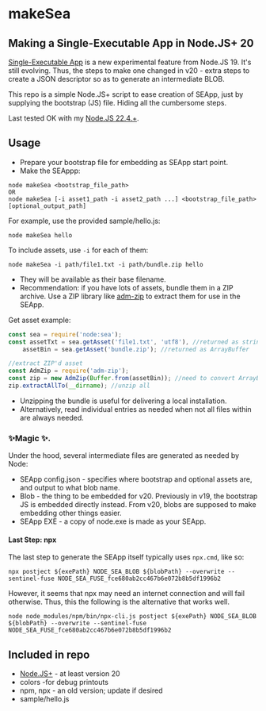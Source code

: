 # makeSea
## Making a Single-Executable App in Node.JS+ 20

[Single-Executable App](https://nodejs.org/api/all.html#all_single-executable-applications_single-executable-applications) is a new experimental feature from Node.JS 19. It's still evolving. Thus, the steps to make one changed in v20 - extra steps to create a JSON descriptor so as to generate an intermediate BLOB. 

This repo is a simple Node.JS+ script to ease creation of SEApp, just by supplying the bootstrap (JS) file. Hiding all the cumbersome steps.

Last tested OK with my [Node.JS 22.4.+](https://github.com/sdneon/node/releases/tag/v22.4.1%2B).

## Usage

- Prepare your bootstrap file for embedding as SEApp start point.
- Make the SEAppp:
```
node makeSea <bootstrap_file_path>
OR
node makeSea [-i asset1_path -i asset2_path ...] <bootstrap_file_path> [optional_output_path]
```
For example, use the provided sample/hello.js:
```
node makeSea hello
```
To include assets, use `-i` for each of them:

   ```
   node makeSea -i path/file1.txt -i path/bundle.zip hello
   ```

   * They will be available as their base filename.
   * Recommendation:  if you have lots of assets, bundle them in a ZIP archive. Use a ZIP library like [adm-zip](https://github.com/cthackers/adm-zip) to extract them for use in the SEApp. 

Get asset example:
```js
const sea = require('node:sea');
const assetTxt = sea.getAsset('file1.txt', 'utf8'), //returned as string
    assetBin = sea.getAsset('bundle.zip'); //returned as ArrayBuffer

//extract ZIP'd asset
const AdmZip = require('adm-zip');
const zip = new AdmZip(Buffer.from(assetBin)); //need to convert ArrayBuffer to Node.JS' Buffer
zip.extractAllTo(__dirname); //unzip all
```
   * Unzipping the bundle is useful for delivering a local installation.
   * Alternatively, read individual entries as needed when not all files within are always needed.

### ✨Magic ✨.
Under the hood, several intermediate files are generated as needed by Node:
* SEApp config.json - specifies where bootstrap and optional assets are, and output to what blob name.
* Blob - the thing to be embedded for v20. Previously in v19, the bootstrap JS is embedded directly instead. From v20, blobs are supposed to make embedding other things easier.
* SEApp EXE - a copy of node.exe is made as your SEApp.

#### Last Step: npx

The last step to generate the SEApp itself typically uses `npx.cmd`, like so:
```
npx postject ${exePath} NODE_SEA_BLOB ${blobPath} --overwrite --sentinel-fuse NODE_SEA_FUSE_fce680ab2cc467b6e072b8b5df1996b2
```
However, it seems that npx may need an internet connection and will fail otherwise.
Thus, this the following is the alternative that works well.
```
node node_modules/npm/bin/npx-cli.js postject ${exePath} NODE_SEA_BLOB ${blobPath} --overwrite --sentinel-fuse NODE_SEA_FUSE_fce680ab2cc467b6e072b8b5df1996b2
```


## Included in repo
* [Node.JS+](https://github.com/sdneon/node) - at least version 20
* colors -for debug printouts
* npm, npx - an old version; update if desired
* sample/hello.js